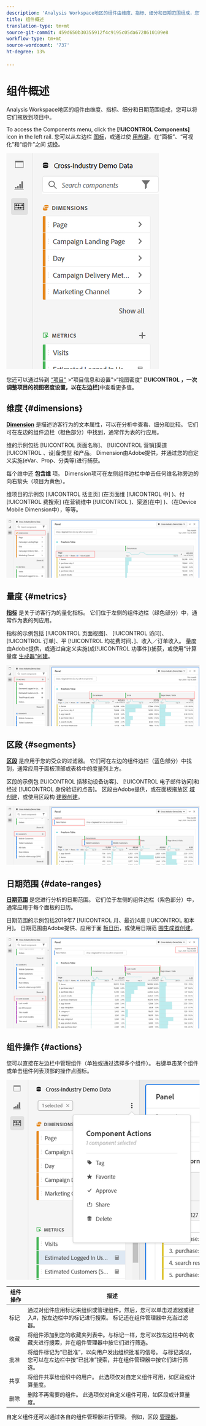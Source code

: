 ```yaml
---
description: 'Analysis Workspace地区的组件由维度、指标、细分和日期范围组成，您可以将它们拖放到项目中。 '
title: 组件概述
translation-type: tm+mt
source-git-commit: 459d650b30355912f4c9195c05da6728610109e8
workflow-type: tm+mt
source-wordcount: '737'
ht-degree: 13%

---
```



# 组件概述

Analysis Workspace地区的组件由维度、指标、细分和日期范围组成，您可以将它们拖放到项目中。

To access the Components menu, click the **[!UICONTROL Components]** icon in the left rail. 您可以从左边栏 [图标](https://docs.adobe.com/content/help/en/analytics/analyze/analysis-workspace/panels/panels.html)，或通过使 [用热键](https://docs.adobe.com/content/help/zh-Hans/analytics/analyze/analysis-workspace/visualizations/freeform-analysis-visualizations.html)，在“面板”、“可视化”和“组件”之间 [切换](/help/analyze/analysis-workspace/build-workspace-project/fa-shortcut-keys.md)。

![](assets/component-overview.png)

您还可以通过转到 [“项目”](https://docs.adobe.com/content/help/zh-Hans/analytics/analyze/analysis-workspace/build-workspace-project/view-density.html) >“项目信息和设置”>“视图密度” **[!UICONTROL ，一次调整项目的视图密度设置，以在左边栏]**&#x200B;中查看更多值。

## 维度 {#dimensions}

[**Dimension**](https://docs.adobe.com/content/help/en/analytics/components/dimensions/overview.html) 是描述访客行为的文本属性，可以在分析中查看、细分和比较。 它们可在左边的组件边栏（橙色部分）中找到，通常作为表的行应用。

维的示例包括 [!UICONTROL 页面名称]、 [!UICONTROL 营销]渠道 [!UICONTROL 、设]备类型 和产品。 Dimension由Adobe提供，并通过您的自定义实施(eVar、Prop、分类等)进行捕获。

每个维中还 **包含维** 项。 Dimension项可在左侧组件边栏中单击任何维名称旁边的向右箭头（项目为黄色）。

维项目的示例包 [!UICONTROL 括主页] (在页面维 [!UICONTROL 中] )、付 [!UICONTROL 费搜索] (在营销维中 [!UICONTROL )、渠道(在中] )、（在Device Mobile Dimension中），等等。

![](assets/dimensions.png)

## 量度 {#metrics}

[**指标**](https://docs.adobe.com/content/help/en/analytics/components/metrics/overview.html) 是关于访客行为的量化指标。 它们位于左侧的组件边栏（绿色部分）中，通常作为表的列应用。

指标的示例包括 [!UICONTROL 页面视图]、 [!UICONTROL 访问]、 [!UICONTROL 订单]、平 [!UICONTROL 均花费时间、]、收入／订单收入。 量度由Adobe提供，或通过自定义实施(成[!UICONTROL 功事件])捕获，或使用“计算量度 [生成器”创建](https://docs.adobe.com/content/help/zh-Hans/analytics/components/calculated-metrics/calcmetric-workflow/cm-build-metrics.html)。

![](assets/metrics.png)

## 区段 {#segments}

[**区段**](https://docs.adobe.com/content/help/zh-Hans/analytics/analyze/analysis-workspace/components/t-freeform-project-segment.html) 是应用于您的受众的过滤器。 它们可在左边的组件边栏（蓝色部分）中找到，通常应用于面板顶部或表格中的度量列上方。

区段的示例包 [!UICONTROL 括移动设备访客]、 [!UICONTROL 电子邮件访问]和经过 [!UICONTROL 身份验证的点击]。 区段由Adobe提供，或在面板拖放区 [域创建](https://docs.adobe.com/content/help/en/analytics/analyze/analysis-workspace/panels/panels.html)，或使用区段构 [建器创建](https://docs.adobe.com/content/help/zh-Hans/analytics/components/segmentation/segmentation-workflow/seg-build.html)。

![](assets/segments.png)

## 日期范围 {#date-ranges}

[**日期范围**](https://docs.adobe.com/content/help/zh-Hans/analytics/analyze/analysis-workspace/components/calendar-date-ranges/calendar.html) 是您进行分析的日期范围。 它们位于左侧的组件边栏（紫色部分）中，通常应用于每个面板的日历。

日期范围的示例包括2019年7 [!UICONTROL 月、最近]4周 [!UICONTROL 和本月]。 日期范围由Adobe提供、应用于面 [板日历](https://docs.adobe.com/content/help/en/analytics/analyze/analysis-workspace/panels/panels.html)，或使用日期范 [围生成器创建](https://docs.adobe.com/content/help/en/analytics/analyze/analysis-workspace/components/calendar-date-ranges/custom-date-ranges.html)。

![](assets/date-ranges.png)

## 组件操作 {#actions}

您可以直接在左边栏中管理组件（单独或通过选择多个组件）。 右键单击某个组件或单击组件列表顶部的操作点图标。

![](assets/component-actions.png)

| 组件操作 | 描述 |
|--- |--- |
| 标记 | 通过对组件应用标记来组织或管理组件。然后，您可以单击过滤器或键入#，按左边栏中的标记进行搜索。 标记还在组件管理器中充当过滤器。 |
| 收藏 | 将组件添加到您的收藏夹列表中。与标记一样，您可以按左边栏中的收藏夹进行搜索，并在组件管理器中按它们进行筛选。 |
| 批准 | 将组件标记为“已批准”，以向用户发出组织批准的信号。 与标记类似，您可以在左边栏中按“已批准”搜索，并在组件管理器中按它们进行筛选。 |
| 共享 | 将组件共享给组织中的用户。 此选项仅对自定义组件可用，如区段或计算量度。 |
| 删除 | 删除不再需要的组件。 此选项仅对自定义组件可用，如区段或计算量度。 |

自定义组件还可以通过各自的组件管理器进行管理。 例如，区段 [管理器](/help/components/segmentation/segmentation-workflow/seg-manage.md)。
